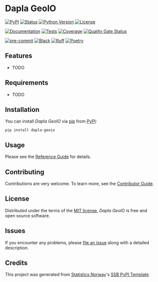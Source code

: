 # Dapla GeoIO

[![PyPI](https://img.shields.io/pypi/v/dapla-geoio.svg)][pypi status]
[![Status](https://img.shields.io/pypi/status/dapla-geoio.svg)][pypi status]
[![Python Version](https://img.shields.io/pypi/pyversions/dapla-geoio)][pypi status]
[![License](https://img.shields.io/pypi/l/dapla-geoio)][license]

[![Documentation](https://github.com/statisticsnorway/dapla-geoio/actions/workflows/docs.yml/badge.svg)][documentation]
[![Tests](https://github.com/statisticsnorway/dapla-geoio/actions/workflows/tests.yml/badge.svg)][tests]
[![Coverage](https://sonarcloud.io/api/project_badges/measure?project=statisticsnorway_dapla-geoio&metric=coverage)][sonarcov]
[![Quality Gate Status](https://sonarcloud.io/api/project_badges/measure?project=statisticsnorway_dapla-geoio&metric=alert_status)][sonarquality]

[![pre-commit](https://img.shields.io/badge/pre--commit-enabled-brightgreen?logo=pre-commit&logoColor=white)][pre-commit]
[![Black](https://img.shields.io/badge/code%20style-black-000000.svg)][black]
[![Ruff](https://img.shields.io/endpoint?url=https://raw.githubusercontent.com/astral-sh/ruff/main/assets/badge/v2.json)](https://github.com/astral-sh/ruff)
[![Poetry](https://img.shields.io/endpoint?url=https://python-poetry.org/badge/v0.json)][poetry]

[pypi status]: https://pypi.org/project/dapla-geoio/
[documentation]: https://statisticsnorway.github.io/dapla-geoio
[tests]: https://github.com/statisticsnorway/dapla-geoio/actions?workflow=Tests

[sonarcov]: https://sonarcloud.io/summary/overall?id=statisticsnorway_dapla-geoio
[sonarquality]: https://sonarcloud.io/summary/overall?id=statisticsnorway_dapla-geoio
[pre-commit]: https://github.com/pre-commit/pre-commit
[black]: https://github.com/psf/black
[poetry]: https://python-poetry.org/

## Features

- TODO

## Requirements

- TODO

## Installation

You can install _Dapla GeoIO_ via [pip] from [PyPI]:

```console
pip install dapla-geoio
```

## Usage

Please see the [Reference Guide] for details.

## Contributing

Contributions are very welcome.
To learn more, see the [Contributor Guide].

## License

Distributed under the terms of the [MIT license][license],
_Dapla GeoIO_ is free and open source software.

## Issues

If you encounter any problems,
please [file an issue] along with a detailed description.

## Credits

This project was generated from [Statistics Norway]'s [SSB PyPI Template].

[statistics norway]: https://www.ssb.no/en
[pypi]: https://pypi.org/
[ssb pypi template]: https://github.com/statisticsnorway/ssb-pypitemplate
[file an issue]: https://github.com/statisticsnorway/dapla-geoio/issues
[pip]: https://pip.pypa.io/

<!-- github-only -->

[license]: https://github.com/statisticsnorway/dapla-geoio/blob/main/LICENSE
[contributor guide]: https://github.com/statisticsnorway/dapla-geoio/blob/main/CONTRIBUTING.md
[reference guide]: https://statisticsnorway.github.io/dapla-geoio/reference.html
